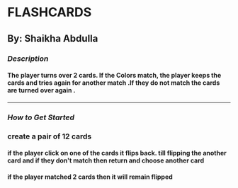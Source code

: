 # FLASHCARDS

## By: Shaikha Abdulla

### **_Description_**

#### The player turns over 2 cards. If the Colors match, the player keeps the cards and tries again for another match .If they do not match the cards are turned over again .

---

### **_How to Get Started_**

### create a pair of 12 cards

#### if the player click on one of the cards it flips back. till flipping the another card and if they don't match then return and choose another card

#### if the player matched 2 cards then it will remain flipped
